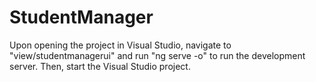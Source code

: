 # StudentManager
Upon opening the project in Visual Studio, navigate to "view/studentmanagerui" and run "ng serve -o" to run the development server. Then, start the Visual Studio project.
